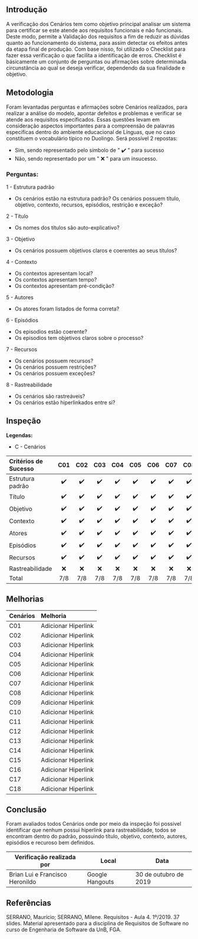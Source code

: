 ## Introdução

A verificação dos Cenários tem como objetivo principal analisar um sistema para certificar se este atende aos requisitos funcionais e não funcionais. Deste modo, permite a Validação dos requisitos a fim de reduzir as dúvidas quanto ao funcionamento do sistema, para assim detectar os efeitos antes da etapa final de produção.
Com base nisso, foi utilizado o Checklist para fazer essa verificação o que facilita a identificação de erros.
Checklist é básicamente um conjunto de perguntas ou afirmações sobre determinada circunstância ao qual se deseja verificar, dependendo da sua finalidade e objetivo.

## Metodologia

Foram levantadas perguntas e afirmações sobre Cenários realizados, para realizar a análise do modelo, apontar defeitos e problemas e verificar se atende aos requisitos específicados. Essas questões levam em consideração aspectos importantes para a compreensão de palavras especifícas dentro do ambiente educacional de Línguas, que no caso constituem o vocabulário típico no Duolingo. Será possível 2 repostas:

* Sim, sendo representado pelo símbolo de " :heavy_check_mark: " para sucesso
* Não, sendo representado por um " :x: " para um insucesso.

### Perguntas:

1 - Estrutura padrão

* Os cenários estão na estrutura padrão? Os cenários possuem título, objetivo, contexto, recursos, episódios, restrição e exceção?

2 - Título

* Os nomes dos títulos são auto-explicativo?

3 - Objetivo

* Os cenários possuem objetivos claros e coerentes ao seus títulos?

4 - Contexto

* Os contextos apresentam local?
* Os contextos apresentam tempo?
* Os contextos apresentam pré-condição?

5 - Autores

* Os atores foram listados de forma correta?

6 - Episódios

* Os episodios estão coerente?
* Os episodios tem objetivos claros sobre o processo?

7 - Recursos

* Os cenários possuem recursos?
* Os cenários possuem restrições?
* Os cenários possuem exceções?

8 - Rastreabilidade

* Os cenários são rastreáveis?
* Os cenários estão hiperlinkados entre si?

## Inspeção

**Legendas:**

* C - Cenários

| Critérios de Sucesso | C01 | C02 | C03 | C04 | C05 | C06 | C07 | C08 | C09 | C10 | C11 | C12 | C13 | C14 | C15 | C16 | C17 | C18 |
|:---------------------|:---:|:---:|:---:|:---:|:---:|:---:|:---:|:---:|:---:|:---:|:---:|:---:|:---:|:---:|:---:|:---:|:---:|:---:|
| Estrutura padrão | :heavy_check_mark: | :heavy_check_mark: | :heavy_check_mark: | :heavy_check_mark: | :heavy_check_mark: | :heavy_check_mark: | :heavy_check_mark: | :heavy_check_mark: | :heavy_check_mark: | :heavy_check_mark: | :heavy_check_mark: | :heavy_check_mark: | :heavy_check_mark: | :heavy_check_mark: | :heavy_check_mark: | :heavy_check_mark: | :heavy_check_mark: | :heavy_check_mark: |
| Título | :heavy_check_mark: | :heavy_check_mark: | :heavy_check_mark: | :heavy_check_mark: | :heavy_check_mark: | :heavy_check_mark: | :heavy_check_mark: | :heavy_check_mark: | :heavy_check_mark: | :heavy_check_mark: | :heavy_check_mark: | :heavy_check_mark: | :heavy_check_mark: | :heavy_check_mark: | :heavy_check_mark: | :heavy_check_mark: | :heavy_check_mark: | :heavy_check_mark: |
| Objetivo | :heavy_check_mark: | :heavy_check_mark: | :heavy_check_mark: | :heavy_check_mark: | :heavy_check_mark: | :heavy_check_mark: | :heavy_check_mark: | :heavy_check_mark: | :heavy_check_mark: | :heavy_check_mark: | :heavy_check_mark: | :heavy_check_mark: | :heavy_check_mark: | :heavy_check_mark: | :heavy_check_mark: | :heavy_check_mark: | :heavy_check_mark: | :heavy_check_mark: |
| Contexto | :heavy_check_mark: | :heavy_check_mark: | :heavy_check_mark: | :heavy_check_mark: | :heavy_check_mark: | :heavy_check_mark: | :heavy_check_mark: | :heavy_check_mark: | :heavy_check_mark: | :heavy_check_mark: | :heavy_check_mark: | :heavy_check_mark: | :heavy_check_mark: | :heavy_check_mark: | :heavy_check_mark: | :heavy_check_mark: | :heavy_check_mark: | :heavy_check_mark: |
| Atores | :heavy_check_mark: | :heavy_check_mark: | :heavy_check_mark: | :heavy_check_mark: | :heavy_check_mark: | :heavy_check_mark: | :heavy_check_mark: | :heavy_check_mark: | :heavy_check_mark: | :heavy_check_mark: | :heavy_check_mark: | :heavy_check_mark: | :heavy_check_mark: | :heavy_check_mark: | :heavy_check_mark: | :heavy_check_mark: | :heavy_check_mark: | :heavy_check_mark: |
| Episódios | :heavy_check_mark: | :heavy_check_mark: | :heavy_check_mark: | :heavy_check_mark: | :heavy_check_mark: | :heavy_check_mark: | :heavy_check_mark: | :heavy_check_mark: | :heavy_check_mark: | :heavy_check_mark: | :heavy_check_mark: | :heavy_check_mark: | :heavy_check_mark: | :heavy_check_mark: | :heavy_check_mark: | :heavy_check_mark: | :heavy_check_mark: | :heavy_check_mark: |
| Recursos | :heavy_check_mark: | :heavy_check_mark: | :heavy_check_mark: | :heavy_check_mark: | :heavy_check_mark: | :heavy_check_mark: | :heavy_check_mark: | :heavy_check_mark: | :heavy_check_mark: | :heavy_check_mark: | :heavy_check_mark: | :heavy_check_mark: | :heavy_check_mark: | :heavy_check_mark: | :heavy_check_mark: | :heavy_check_mark: | :heavy_check_mark: | :heavy_check_mark: |
| Rastreabilidade | :x: | :x: | :x: | :x: | :x: | :x: | :x: | :x: | :x: | :x: | :x: | :x: | :x: | :x: | :x: | :x: | :x: | :x: |
| Total | 7/8 | 7/8 | 7/8 | 7/8 | 7/8 | 7/8 | 7/8 | 7/8 | 7/8 | 7/8 | 7/8 | 7/8 | 7/8 | 7/8 | 7/8 | 7/8 | 7/8 | 7/8 |

## Melhorias

| Cenários | Melhoria |
|:---------|:---------|
| C01 | Adicionar Hiperlink</br>|
| C02 | Adicionar Hiperlink</br>|
| C03 | Adicionar Hiperlink</br>|
| C04 | Adicionar Hiperlink</br>|
| C05 | Adicionar Hiperlink</br>|
| C06 | Adicionar Hiperlink</br>|
| C07 | Adicionar Hiperlink</br>|
| C08 | Adicionar Hiperlink</br>|
| C09 | Adicionar Hiperlink</br>|
| C10 | Adicionar Hiperlink</br>|
| C11 | Adicionar Hiperlink</br>|
| C12 | Adicionar Hiperlink</br>|
| C13 | Adicionar Hiperlink</br>|
| C14 | Adicionar Hiperlink</br>|
| C15 | Adicionar Hiperlink</br>|
| C16 | Adicionar Hiperlink</br>|
| C17 | Adicionar Hiperlink</br>|
| C18 | Adicionar Hiperlink</br>|

## Conclusão

Foram avaliados todos Cenários onde por meio da inspeção foi possivel identificar que nenhum possui hiperlink para rastreabilidade, todos se encontram dentro do padrão, possuindo título, objetivo, contexto, autores, episódios e recuroso bem definidos.

|Verificação realizada por|Local|Data|
|-------------------------|-----|----|
|Brian Lui e Francisco Heronildo|Google Hangouts|30 de outubro de 2019|


## Referências

SERRANO, Maurício; SERRANO, Milene. Requisitos - Aula 4. 1º/2019. 37 slides. Material apresentado para a disciplina de Requisitos de Software no curso de Engenharia de Software da UnB, FGA.
